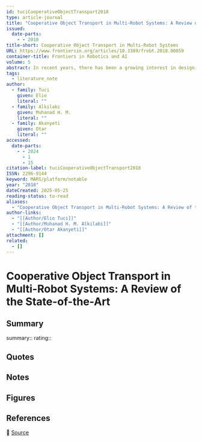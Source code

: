 ```yaml
---
id: tuciCooperativeObjectTransport2018
type: article-journal
title: "Cooperative Object Transport in Multi-Robot Systems: A Review of the State-of-the-Art"
issued:
  date-parts:
    - - 2018
title-short: Cooperative Object Transport in Multi-Robot Systems
URL: https://www.frontiersin.org/articles/10.3389/frobt.2018.00059
container-title: Frontiers in Robotics and AI
volume: 5
abstract: In recent years, there has been a growing interest in designing multi-robot systems (hereafter MRSs) to provide cost effective, fault-tolerant and reliable solutions to a variety of automated applications. Here, we review recent advancements in MRSs specifically designed for cooperative object transport, which requires the members of MRSs to coordinate their actions to transport objects from a starting position to a final destination. To achieve cooperative object transport, a wide range of transport, coordination and control strategies have been proposed. Our goal is to provide a comprehensive summary for this relatively heterogeneous and fast-growing body of scientific literature. While distilling the information, we purposefully avoid using hierarchical dichotomies, which have been traditionally used in the field of MRSs. Instead, we employ a coarse-grain approach by classifying each study based on the transport strategy used; pushing-only, grasping and caging. We identify key design constraints that may be shared among these studies despite considerable differences in their design methods. In the end, we discuss several open challenges and possible directions for future work to improve the performance of the current MRSs. Overall, we hope to increasethe visibility and accessibility of the excellent studies in the field and provide a framework that helps the reader to navigate through them more effectively.
tags:
  - literature_note
author:
  - family: Tuci
    given: Elio
    literal: ""
  - family: Alkilabi
    given: Muhanad H. M.
    literal: ""
  - family: Akanyeti
    given: Otar
    literal: ""
accessed:
  date-parts:
    - - 2024
      - 1
      - 15
citation-label: tuciCooperativeObjectTransport2018
ISSN: 2296-9144
keyword: MARS/platform/notable
year: "2018"
dateCreated: 2025-05-25
reading-status: to-read
aliases:
  - "Cooperative Object Transport in Multi-Robot Systems: A Review of the State-of-the-Art"
author-links:
  - "[[Author/Elio Tuci]]"
  - "[[Author/Muhanad H. M. Alkilabi]]"
  - "[[Author/Otar Akanyeti]]"
attachment: []
related:
  - []
---
```


# Cooperative Object Transport in Multi-Robot Systems: A Review of the State-of-the-Art

## Summary
summary::
rating::

## Quotes

## Notes

## Figures

## References

🔗 [Source](https://www.frontiersin.org/articles/10.3389/frobt.2018.00059)

